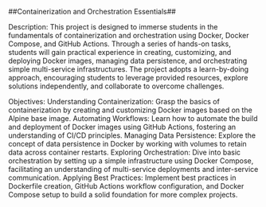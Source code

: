 ##Containerization and Orchestration Essentials##

Description:
This project is designed to immerse students in the fundamentals of containerization and orchestration using Docker, Docker Compose, and GitHub Actions. Through a series of hands-on tasks, students will gain practical experience in creating, customizing, and deploying Docker images, managing data persistence, and orchestrating simple multi-service infrastructures. The project adopts a learn-by-doing approach, encouraging students to leverage provided resources, explore solutions independently, and collaborate to overcome challenges.

Objectives:
Understanding Containerization: Grasp the basics of containerization by creating and customizing Docker images based on the Alpine base image.
Automating Workflows: Learn how to automate the build and deployment of Docker images using GitHub Actions, fostering an understanding of CI/CD principles.
Managing Data Persistence: Explore the concept of data persistence in Docker by working with volumes to retain data across container restarts.
Exploring Orchestration: Dive into basic orchestration by setting up a simple infrastructure using Docker Compose, facilitating an understanding of multi-service deployments and inter-service communication.
Applying Best Practices: Implement best practices in Dockerfile creation, GitHub Actions workflow configuration, and Docker Compose setup to build a solid foundation for more complex projects.

